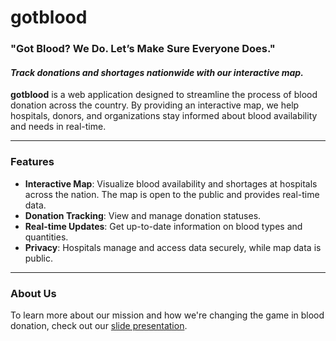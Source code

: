 # gotblood

### **"Got Blood? We Do. Let’s Make Sure Everyone Does."**
#### *Track donations and shortages nationwide with our interactive map.*

**gotblood** is a web application designed to streamline the process of blood donation across the country. By providing an interactive map, we help hospitals, donors, and organizations stay informed about blood availability and needs in real-time.

---

### **Features**
- **Interactive Map**: Visualize blood availability and shortages at hospitals across the nation. The map is open to the public and provides real-time data.
- **Donation Tracking**: View and manage donation statuses.
- **Real-time Updates**: Get up-to-date information on blood types and quantities.
- **Privacy**: Hospitals manage and access data securely, while map data is public.

---

### **About Us**
To learn more about our mission and how we're changing the game in blood donation, check out our [slide presentation](https://docs.google.com/presentation/d/1-NoRxK_QzmNcdKb5xkyn4vsOyh1L71y9LMDrlCir08E/edit#slide=id.g6d136aaa59_1_51).
